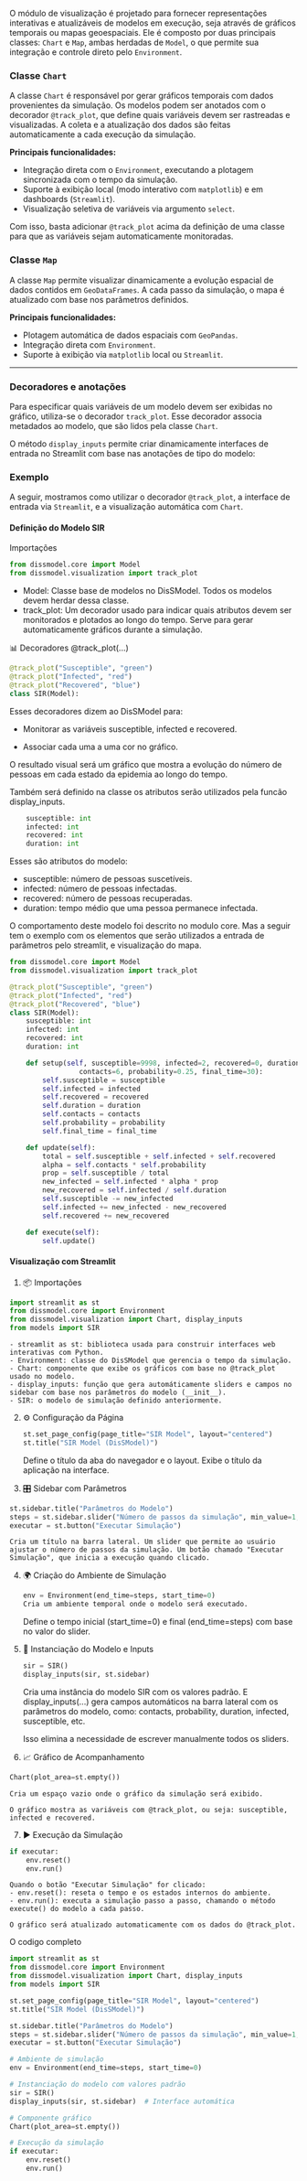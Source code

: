 O módulo de visualização é projetado para fornecer representações interativas e atualizáveis de modelos em execução, seja através de gráficos temporais ou mapas geoespaciais. Ele é composto por duas principais classes: `Chart` e `Map`, ambas herdadas de `Model`, o que permite sua integração e controle direto pelo `Environment`.

### Classe `Chart`

A classe `Chart` é responsável por gerar gráficos temporais com dados provenientes da simulação. Os modelos podem ser anotados com o decorador `@track_plot`, que define quais variáveis devem ser rastreadas e visualizadas. A coleta e a atualização dos dados são feitas automaticamente a cada execução da simulação.

**Principais funcionalidades:**

- Integração direta com o `Environment`, executando a plotagem sincronizada com o tempo da simulação.
- Suporte à exibição local (modo interativo com `matplotlib`) e em dashboards (`Streamlit`).
- Visualização seletiva de variáveis via argumento `select`.


Com isso, basta adicionar `@track_plot` acima da definição de uma classe para que as variáveis sejam automaticamente monitoradas.

### Classe `Map`

A classe `Map` permite visualizar dinamicamente a evolução espacial de dados contidos em `GeoDataFrames`. A cada passo da simulação, o mapa é atualizado com base nos parâmetros definidos.

**Principais funcionalidades:**

- Plotagem automática de dados espaciais com `GeoPandas`.
- Integração direta com `Environment`.
- Suporte à exibição via `matplotlib` local ou `Streamlit`.

---


### Decoradores e anotações

Para especificar quais variáveis de um modelo devem ser exibidas no gráfico, utiliza-se o decorador `track_plot`. Esse decorador associa metadados ao modelo, que são lidos pela classe `Chart`.


O método `display_inputs` permite criar dinamicamente interfaces de entrada no Streamlit com base nas anotações de tipo do modelo:


### Exemplo

A seguir, mostramos como utilizar o decorador `@track_plot`, a interface de entrada via `Streamlit`, e a visualização automática com `Chart`.

#### Definição do Modelo SIR

 Importações

```python
from dissmodel.core import Model
from dissmodel.visualization import track_plot
```

- Model: Classe base de modelos no DisSModel. Todos os modelos devem herdar dessa classe.
- track_plot: Um decorador usado para indicar quais atributos devem ser monitorados e plotados ao longo do tempo. Serve para gerar automaticamente gráficos durante a simulação.

📊 Decoradores @track_plot(...)
```python
@track_plot("Susceptible", "green")
@track_plot("Infected", "red")
@track_plot("Recovered", "blue")
class SIR(Model):   

```
Esses decoradores dizem ao DisSModel para:

- Monitorar as variáveis susceptible, infected e recovered.

- Associar cada uma a uma cor no gráfico.

O resultado visual será um gráfico que mostra a evolução do número de pessoas em cada estado da epidemia ao longo do tempo.


Também será definido na classe os atributos serão utilizados pela funcão display_inputs.



```python
    susceptible: int
    infected: int
    recovered: int
    duration: int
```

Esses são atributos do modelo:
- susceptible: número de pessoas suscetíveis.
- infected: número de pessoas infectadas.
- recovered: número de pessoas recuperadas.
- duration: tempo médio que uma pessoa permanece infectada.

O comportamento deste modelo foi descrito no modulo core. Mas a seguir tem o exemplo com os elementos que serão utilizados a entrada de parâmetros pelo streamlit, e visualização do mapa. 

```python
from dissmodel.core import Model
from dissmodel.visualization import track_plot

@track_plot("Susceptible", "green")
@track_plot("Infected", "red")
@track_plot("Recovered", "blue")
class SIR(Model):
    susceptible: int
    infected: int
    recovered: int
    duration: int

    def setup(self, susceptible=9998, infected=2, recovered=0, duration=2,
                 contacts=6, probability=0.25, final_time=30):
        self.susceptible = susceptible
        self.infected = infected
        self.recovered = recovered
        self.duration = duration
        self.contacts = contacts
        self.probability = probability
        self.final_time = final_time

    def update(self):
        total = self.susceptible + self.infected + self.recovered
        alpha = self.contacts * self.probability
        prop = self.susceptible / total
        new_infected = self.infected * alpha * prop
        new_recovered = self.infected / self.duration
        self.susceptible -= new_infected
        self.infected += new_infected - new_recovered
        self.recovered += new_recovered

    def execute(self):
        self.update()

```

#### Visualização com Streamlit




1. 📦 Importações
```python
import streamlit as st
from dissmodel.core import Environment
from dissmodel.visualization import Chart, display_inputs
from models import SIR
```

    - streamlit as st: biblioteca usada para construir interfaces web interativas com Python.
    - Environment: classe do DisSModel que gerencia o tempo da simulação.
    - Chart: componente que exibe os gráficos com base no @track_plot usado no modelo.
    - display_inputs: função que gera automáticamente sliders e campos no sidebar com base nos parâmetros do modelo (__init__).
    - SIR: o modelo de simulação definido anteriormente.

2. ⚙️ Configuração da Página

    ```python
    st.set_page_config(page_title="SIR Model", layout="centered")
    st.title("SIR Model (DisSModel)")
    ```

    Define o título da aba do navegador e o layout. Exibe o título da aplicação na interface.

3. 🎛️ Sidebar com Parâmetros
```python
st.sidebar.title("Parâmetros do Modelo")
steps = st.sidebar.slider("Número de passos da simulação", min_value=1, max_value=50, value=10)
executar = st.button("Executar Simulação")
```

    Cria um título na barra lateral. Um slider que permite ao usuário ajustar o número de passos da simulação. Um botão chamado "Executar Simulação", que inicia a execução quando clicado.

4. 🌍 Criação do Ambiente de Simulação

    ```python
    env = Environment(end_time=steps, start_time=0)
    Cria um ambiente temporal onde o modelo será executado.
    ```

    Define o tempo inicial (start_time=0) e final (end_time=steps) com base no valor do slider.

5. 🧪 Instanciação do Modelo e Inputs
    ```python
    sir = SIR()
    display_inputs(sir, st.sidebar)
    ```
    Cria uma instância do modelo SIR com os valores padrão. E display_inputs(...) gera campos automáticos na barra lateral com os parâmetros do modelo, como: contacts, probability, duration, infected, susceptible, etc.

    Isso elimina a necessidade de escrever manualmente todos os sliders.

6. 📈 Gráfico de Acompanhamento
```python
Chart(plot_area=st.empty())
```

    Cria um espaço vazio onde o gráfico da simulação será exibido.

    O gráfico mostra as variáveis com @track_plot, ou seja: susceptible, infected e recovered.

7. ▶️ Execução da Simulação
```python
if executar:
    env.reset()
    env.run()
```
    Quando o botão "Executar Simulação" for clicado:
    - env.reset(): reseta o tempo e os estados internos do ambiente.
    - env.run(): executa a simulação passo a passo, chamando o método execute() do modelo a cada passo.

    O gráfico será atualizado automaticamente com os dados do @track_plot.




O codigo completo
```python
import streamlit as st
from dissmodel.core import Environment
from dissmodel.visualization import Chart, display_inputs
from models import SIR

st.set_page_config(page_title="SIR Model", layout="centered")
st.title("SIR Model (DisSModel)")

st.sidebar.title("Parâmetros do Modelo")
steps = st.sidebar.slider("Número de passos da simulação", min_value=1, max_value=50, value=10)
executar = st.button("Executar Simulação")

# Ambiente de simulação
env = Environment(end_time=steps, start_time=0)

# Instanciação do modelo com valores padrão
sir = SIR()
display_inputs(sir, st.sidebar)  # Interface automática

# Componente gráfico
Chart(plot_area=st.empty())

# Execução da simulação
if executar:
    env.reset()
    env.run()

```
